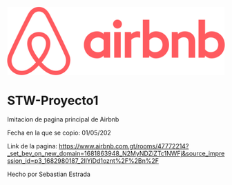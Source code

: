 
![Descripción de la imagen](./airbnb/src/assets/img/logo.png)

# STW-Proyecto1
Imitacion de pagina principal de Airbnb

Fecha en la que se copio: 01/05/202

Link de la pagina: https://www.airbnb.com.gt/rooms/47772214?_set_bev_on_new_domain=1681863948_N2MyNDZiZTc1NWFj&source_impression_id=p3_1682980187_2llYiDd1oznt%2F%2Bn%2F

Hecho por Sebastian Estrada
